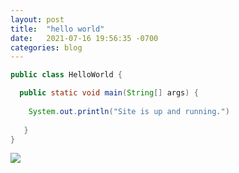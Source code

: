 ```yaml
---
layout: post
title:  "hello world"
date:   2021-07-16 19:56:35 -0700
categories: blog
---
```


``` java
public class HelloWorld {

  public static void main(String[] args) {
    
    System.out.println("Site is up and running.")
   
   }
}
```

<a href="https://lh3.googleusercontent.com/fO9PKTR4LiQ7We_rQQmOPH6ZzV0cv5eUbghq9iuxs6ZGopkxOELLjeUKJ3RAm2VpwdqdX9AG_7tjC3lq8zj-uuWWR2AvNsVIjmvZmNpIKqZLcJ0mnppKV5UuCT977W9O2e-Ac4myyQQ=w2400?source=screenshot.guru"> <img src="https://lh3.googleusercontent.com/fO9PKTR4LiQ7We_rQQmOPH6ZzV0cv5eUbghq9iuxs6ZGopkxOELLjeUKJ3RAm2VpwdqdX9AG_7tjC3lq8zj-uuWWR2AvNsVIjmvZmNpIKqZLcJ0mnppKV5UuCT977W9O2e-Ac4myyQQ=w600-h315-p-k" /> </a>

